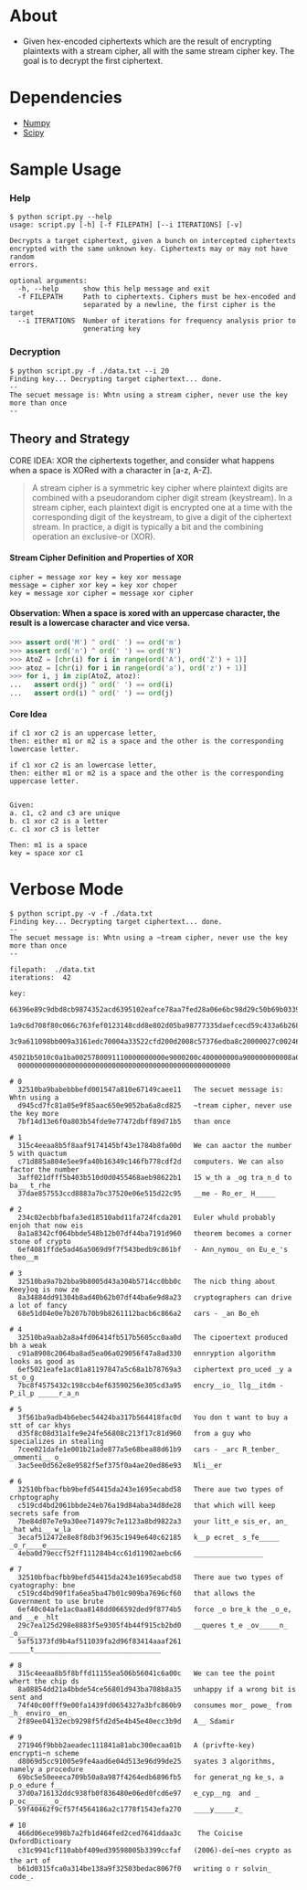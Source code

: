 # About
- Given hex-encoded ciphertexts which are the result of encrypting plaintexts with a stream cipher, all with the same stream cipher key. The goal is to decrypt the first ciphertext.

# Dependencies
- [Numpy](http://www.numpy.org/)
- [Scipy](https://www.scipy.org/)

# Sample Usage

### Help
```
$ python script.py --help
usage: script.py [-h] [-f FILEPATH] [--i ITERATIONS] [-v]

Decrypts a target ciphertext, given a bunch on intercepted ciphertexts
encrypted with the same unknown key. Ciphertexts may or may not have random
errors.

optional arguments:
  -h, --help      show this help message and exit
  -f FILEPATH     Path to ciphertexts. Ciphers must be hex-encoded and
                  separated by a newline, the first cipher is the target
  --i ITERATIONS  Number of iterations for frequency analysis prior to
                  generating key
```

### Decryption
```
$ python script.py -f ./data.txt --i 20
Finding key... Decrypting target ciphertext... done.
--
The secuet message is: Whtn using a stream cipher, never use the key more than once
--
```

## Theory and Strategy

CORE IDEA: XOR the ciphertexts together, and consider what happens when a space is XORed with a character in [a-z, A-Z].

> A stream cipher is a symmetric key cipher where plaintext digits are combined with a pseudorandom cipher digit stream (keystream). In a stream cipher, each plaintext digit is encrypted one at a time with the corresponding digit of the keystream, to give a digit of the ciphertext stream. In practice, a digit is typically a bit and the combining operation an exclusive-or (XOR).

#### **Stream Cipher Definition and Properties of XOR**
```
cipher = message xor key = key xor message
message = cipher xor key = key xor choper
key = message xor cipher = message xor cipher

```

#### Observation: When a space is xored with an uppercase character, the result is a lowercase character and vice versa.
```python
>>> assert ord('M') ^ ord(' ') == ord('m')
>>> assert ord('n') ^ ord(' ') == ord('N')
>>> AtoZ = [chr(i) for i in range(ord('A'), ord('Z') + 1)]
>>> atoz = [chr(i) for i in range(ord('a'), ord('z') + 1)]
>>> for i, j in zip(AtoZ, atoz):
...   assert ord(j) ^ ord(' ') == ord(i)
...   assert ord(i) ^ ord(' ') == ord(j)
```

#### Core Idea
```
if c1 xor c2 is an uppercase letter,
then: either m1 or m2 is a space and the other is the corresponding lowercase letter.

if c1 xor c2 is an lowercase letter,
then: either m1 or m2 is a space and the other is the corresponding uppercase letter.


Given:
a. c1, c2 and c3 are unique
b. c1 xor c2 is a letter
c. c1 xor c3 is letter

Then: m1 is a space
key = space xor c1
```


# Verbose Mode
```
$ python script.py -v -f ./data.txt
Finding key... Decrypting target ciphertext... done.
--
The secuet message is: Whtn using a ~tream cipher, never use the key more than once
--

filepath:  ./data.txt
iterations:  42

key:
  66396e89c9dbd8cb9874352acd6395102eafce78aa7fed28a06e6bc98d29c50b69b0339a14f8aa40
  1a9c6d708f80c066c763fef0123148cdd8e802d05ba98777335daefcecd59c433a6b268b60bf4ef0
  3c9a611098bb009a3161edc70004a33522cfd200d2008c57376edba8c20000027c002461e2a10000
  45021b5010c0a1ba0025780091110000000000e9000200c400000000a900000000008a0000000000
  0000000000000000000000000000000000000000000000000000

# 0
  32510ba9babebbbefd001547a810e67149caee11   The secuet message is: Whtn using a
  d945cd7fc81a05e9f85aac650e9052ba6a8cd825   ~tream cipher, never use the key more
  7bf14d13e6f0a803b54fde9e77472dbff89d71b5   than once

# 1
  315c4eeaa8b5f8aaf9174145bf43e1784b8fa00d   We can aactor the number  5 with quactum
  c71d885a804e5ee9fa40b16349c146fb778cdf2d   computers. We can also factor the number
  3aff021dfff5b403b510d0d0455468aeb98622b1   15 w_th a _og tra_n_d to ba__ t_rhe
  37dae857553ccd8883a7bc37520e06e515d22c95   __me - Ro_er_ H_____

# 2
  234c02ecbbfbafa3ed18510abd11fa724fcda201   Euler whuld probably enjoh that now eis
  8a1a8342cf064bbde548b12b07df44ba7191d960   theorem becomes a corner stone of crypto
  6ef4081ffde5ad46a5069d9f7f543bedb9c861bf   - Ann_nymou_ on Eu_e_'s theo__m

# 3
  32510ba9a7b2bba9b8005d43a304b5714cc0bb0c   The nicb thing about Keey}oq is now ze
  8a34884dd91304b8ad40b62b07df44ba6e9d8a23   cryptographers can drive a lot of fancy
  68e51d04e0e7b207b70b9b8261112bacb6c866a2   cars - _an Bo_eh

# 4
  32510ba9aab2a8a4fd06414fb517b5605cc0aa0d   The cipoertext produced bh a weak
  c91a8908c2064ba8ad5ea06a029056f47a8ad330   ennryption algorithm looks as good as
  6ef5021eafe1ac01a81197847a5c68a1b78769a3   ciphertext pro_uced _y a st_o_g
  7bc8f4575432c198ccb4ef63590256e305cd3a95   encry__io_ llg__itdm - P_il_p _____r_a_n

# 5
  3f561ba9adb4b6ebec54424ba317b564418fac0d   You don t want to buy a stt of car khys
  d35f8c08d31a1fe9e24fe56808c213f17c81d960   from a guy who specializes in stealing
  7cee021dafe1e001b21ade877a5e68bea88d61b9   cars - _arc R_tenber_ _ommenti__ o_
  3ac5ee0d562e8e9582f5ef375f0a4ae20ed86e93   Nli__er

# 6
  32510bfbacfbb9befd54415da243e1695ecabd58   There aue two types of crhptography
  c519cd4bd2061bbde24eb76a19d84aba34d8de28   that which will keep secrets safe from
  7be84d07e7e9a30ee714979c7e1123a8bd9822a3   your litt_e sis_er, an_ _hat whi__ w_la
  3ecaf512472e8e8f8db3f9635c1949e640c62185   k__p ecret_ s_fe_____ _o_r____e_____
  4eba0d79eccf52ff111284b4cc61d11902aebc66   _________________

# 7
  32510bfbacfbb9befd54415da243e1695ecabd58   There aue two types of cyatography: bne
  c519cd4bd90f1fa6ea5ba47b01c909ba7696cf60   that allows the Government to use brute
  6ef40c04afe1ac0aa8148dd066592ded9f8774b5   force _o bre_k the _o_e, and __e _hlt
  29c7ea125d298e8883f5e9305f4b44f915cb2bd0   __queres t_e _ov_____n_ _o____
  5af51373fd9b4af511039fa2d96f83414aaaf261   _____t_______________________________

# 8
  315c4eeaa8b5f8bffd11155ea506b56041c6a00c   We can tee the point whert the chip ds
  8a08854dd21a4bbde54ce56801d943ba708b8a35   unhappy if a wrong bit is sent and
  74f40c00fff9e00fa1439fd0654327a3bfc860b9   consumes mor_ powe_ from _h_ enviro__en_
  2f89ee04132ecb9298f5fd2d5e4b45e40ecc3b9d   A__ Sdamir

# 9
  271946f9bbb2aeadec111841a81abc300ecaa01b   A (privfte-key)  encrypti~n scheme
  d8069d5cc91005e9fe4aad6e04d513e96d99de25   syates 3 algorithms, namely a procedure
  69bc5e50eeeca709b50a8a987f4264edb6896fb5   for generat_ng ke_s, a p_o_edure f__
  37d0a716132ddc938fb0f836480e06ed0fcd6e97   e_cyp__ng  and _ p_oc_____ _o_
  59f40462f9cf57f4564186a2c1778f1543efa270   ____y_____z_

# 10
  466d06ece998b7a2fb1d464fed2ced7641ddaa3c    The Coicise OxfordDictioary
  c31c9941cf110abbf409ed39598005b3399ccfaf   (2006)-deï¬nes crypto as the art of
  b61d0315fca0a314be138a9f32503bedac8067f0   writing o r solvin_ code_.

```
